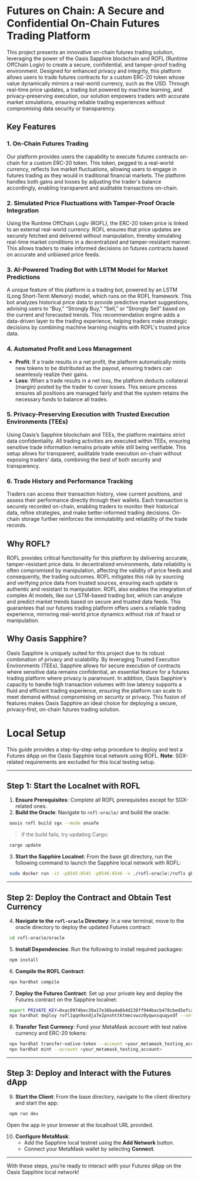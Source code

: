 # Futures on Chain: A Secure and Confidential On-Chain Futures Trading Platform

This project presents an innovative on-chain futures trading solution, leveraging the power of the Oasis Sapphire blockchain and ROFL (Runtime OffChain Logiv) to create a secure, confidential, and tamper-proof trading environment. Designed for enhanced privacy and integrity, this platform allows users to trade futures contracts for a custom ERC-20 token whose value dynamically mirrors a real-world currency, such as the USD. Through real-time price updates, a trading bot powered by machine learning, and privacy-preserving execution, our solution empowers traders with accurate market simulations, ensuring reliable trading experiences without compromising data security or transparency.

## Key Features

### 1. On-Chain Futures Trading
Our platform provides users the capability to execute futures contracts on-chain for a custom ERC-20 token. This token, pegged to a real-world currency, reflects live market fluctuations, allowing users to engage in futures trading as they would in traditional financial markets. The platform handles both gains and losses by adjusting the trader's balance accordingly, enabling transparent and auditable transactions on-chain.

### 2. Simulated Price Fluctuations with Tamper-Proof Oracle Integration
Using the Runtime OffChain Logiv (ROFL), the ERC-20 token price is linked to an external real-world currency. ROFL ensures that price updates are securely fetched and delivered without manipulation, thereby simulating real-time market conditions in a decentralized and tamper-resistant manner. This allows traders to make informed decisions on futures contracts based on accurate and unbiased price feeds.

### 3. AI-Powered Trading Bot with LSTM Model for Market Predictions
A unique feature of this platform is a trading bot, powered by an LSTM (Long Short-Term Memory) model, which runs on the ROFL framework. This bot analyzes historical price data to provide predictive market suggestions, advising users to “Buy,” “Strongly Buy,” “Sell,” or “Strongly Sell” based on the current and forecasted trends. This recommendation engine adds a data-driven layer to the trading experience, helping traders make strategic decisions by combining machine learning insights with ROFL's trusted price data.

### 4. Automated Profit and Loss Management
- **Profit**: If a trade results in a net profit, the platform automatically mints new tokens to be distributed as the payout, ensuring traders can seamlessly realize their gains.
- **Loss**: When a trade results in a net loss, the platform deducts collateral (margin) posted by the trader to cover losses. This secure process ensures all positions are managed fairly and that the system retains the necessary funds to balance all trades.

### 5. Privacy-Preserving Execution with Trusted Execution Environments (TEEs)
Using Oasis’s Sapphire blockchain and TEEs, the platform maintains strict data confidentiality. All trading activities are executed within TEEs, ensuring sensitive trade information remains private while still being verifiable. This setup allows for transparent, auditable trade execution on-chain without exposing traders' data, combining the best of both security and transparency.

### 6. Trade History and Performance Tracking
Traders can access their transaction history, view current positions, and assess their performance directly through their wallets. Each transaction is securely recorded on-chain, enabling traders to monitor their historical data, refine strategies, and make better-informed trading decisions. On-chain storage further reinforces the immutability and reliability of the trade records.

## Why ROFL?
ROFL provides critical functionality for this platform by delivering accurate, tamper-resistant price data. In decentralized environments, data reliability is often compromised by manipulation, affecting the validity of price feeds and consequently, the trading outcomes. ROFL mitigates this risk by sourcing and verifying price data from trusted sources, ensuring each update is authentic and resistant to manipulation. ROFL also enables the integration of complex AI models, like our LSTM-based trading bot, which can analyze and predict market trends based on secure and trusted data feeds. This guarantees that our futures trading platform offers users a reliable trading experience, mirroring real-world price dynamics without risk of fraud or manipulation.

## Why Oasis Sapphire?
Oasis Sapphire is uniquely suited for this project due to its robust combination of privacy and scalability. By leveraging Trusted Execution Environments (TEEs), Sapphire allows for secure execution of contracts where sensitive data remains confidential, an essential feature for a futures trading platform where privacy is paramount. In addition, Oasis Sapphire's capacity to handle high transaction volumes with low latency supports a fluid and efficient trading experience, ensuring the platform can scale to meet demand without compromising on security or privacy. This fusion of features makes Oasis Sapphire an ideal choice for deploying a secure, privacy-first, on-chain futures trading solution.

# Local Setup

This guide provides a step-by-step setup procedure to deploy and test a Futures dApp on the Oasis Sapphire local network using ROFL. **Note**: SGX-related requirements are excluded for this local testing setup.

---

## Step 1: Start the Localnet with ROFL

1. **Ensure Prerequisites**: Complete all ROFL prerequisites except for SGX-related ones.
2. **Build the Oracle**: Navigate to `rofl-oracle/` and build the oracle:

  ```bash
   oasis rofl build sgx --mode unsafe
   ```

   > If the build fails, try updating Cargo:

  ```bash
   cargo update
   ```

3. **Start the Sapphire Localnet**: From the base git directory, run the following command to launch the Sapphire local network with ROFL:

  ```bash
   sudo docker run -it -p8545:8545 -p8546:8546 -v ./rofl-oracle:/rofls ghcr.io/oasisprotocol/sapphire-localnet
   ```

---

## Step 2: Deploy the Contract and Obtain Test Currency

4. **Navigate to the `rofl-oracle` Directory**: In a new terminal, move to the oracle directory to deploy the updated Futures contract:

  ```bash
   cd rofl-oracle/oracle
   ```

5. **Install Dependencies**: Run the following to install required packages:

  ```bash
   npm install
   ```

6. **Compile the ROFL Contract**:

  ```bash
   npx hardhat compile
   ```

7. **Deploy the Futures Contract**: Set up your private key and deploy the Futures contract on the Sapphire localnet:

  ```bash
   export PRIVATE_KEY=0xac0974bec39a17e36ba4a6b4d238ff944bacb478cbed5efcae784d7bf4f2ff80
   npx hardhat deploy rofl1qqn9xndja7e2pnxhttktmecvwzz0yqwxsquqyxdf --network sapphire-localnet
   ```

8. **Transfer Test Currency**: Fund your MetaMask account with test native currency and ERC-20 tokens:

  ```bash
   npx hardhat transfer-native-token --account <your_metamask_testing_account> --amount 100
   npx hardhat mint --account <your_metamask_testing_account>
   ```

---

## Step 3: Deploy and Interact with the Futures dApp

9. **Start the Client**: From the base directory, navigate to the client directory and start the app:

  ```bash
   npm run dev
```
   Open the app in your browser at the localhost URL provided.

10. **Configure MetaMask**:
    - Add the Sapphire local testnet using the **Add Network** button.
    - Connect your MetaMask wallet by selecting **Connect**.

---

With these steps, you’re ready to interact with your Futures dApp on the Oasis Sapphire local network!
